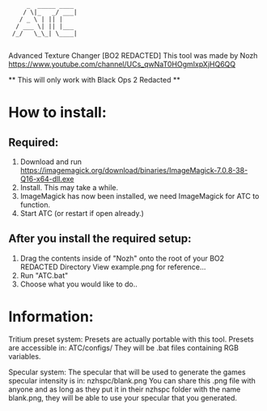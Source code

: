 ```
     _  _____ ____ 
    / \|_   _/ ___|
   / _ \ | || |    
  / ___ \| || |___ 
 /_/   \_\_| \____|
                   
```
Advanced Texture Changer [BO2 REDACTED]
This tool was made by Nozh
https://www.youtube.com/channel/UCs_qwNaT0HOgmIxpXjHQ6QQ

** This will only work with Black Ops 2 Redacted **

# How to install:

## Required:
1) Download and run https://imagemagick.org/download/binaries/ImageMagick-7.0.8-38-Q16-x64-dll.exe
2) Install. This may take a while.
3) ImageMagick has now been installed, we need ImageMagick for ATC to function.
4) Start ATC (or restart if open already.)

## After you install the required setup:
1) Drag the contents inside of "Nozh" onto the root of your BO2 REDACTED Directory
View example.png for reference...
2) Run "ATC.bat"
3) Choose what you would like to do..

# Information:

Tritium preset system:
Presets are actually portable with this tool. Presets are accessible in:
ATC/configs/
They will be .bat files containing RGB variables.

Specular system:
The specular that will be used to generate the games specular intensity is in:
nzhspc/blank.png
You can share this .png file with anyone and as long as they put it in their nzhspc folder
with the name blank.png, they will be able to use your specular that you generated.


